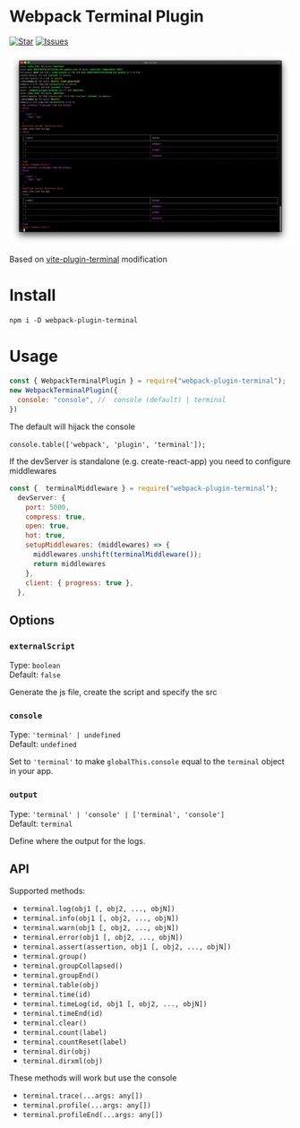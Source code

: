 

# Webpack Terminal Plugin
[![Star](https://img.shields.io/github/stars/zenotsai/webpack-terminal-plugin)](	https://img.shields.io/github/stars/zenotsai/webpack-terminal-plugin)
[![Issues](https://img.shields.io/github/issues/zenotsai/webpack-terminal-plugin/issues)](https://github.com/zenotsai/webpack-terminal-plugin/issues)

![](https://raw.githubusercontent.com/zenotsai/image-hosting/master/frontend/截屏2022-04-24-下午4.png)


Based on [vite-plugin-terminal](https://github.com/patak-dev/vite-plugin-terminal) modification


# Install
```npm i -D webpack-plugin-terminal```


# Usage

```js
const { WebpackTerminalPlugin } = require("webpack-plugin-terminal");
new WebpackTerminalPlugin({
  console: "console", //  console (default) | terminal  
})
```

The default will hijack the console

```console.table(['webpack', 'plugin', 'terminal']); ```


If the devServer is standalone (e.g. create-react-app) you need to configure middlewares

```js
const {  terminalMiddleware } = require("webpack-plugin-terminal");
  devServer: {
    port: 5000,
    compress: true,
    open: true,
    hot: true,
    setupMiddlewares: (middlewares) => {
      middlewares.unshift(terminalMiddleware());
      return middlewares
    },
    client: { progress: true },
  },
```

## Options


### `externalScript`

Type: `boolean`<br>
Default: `false`<br>

Generate the js file, create the script and specify the src

### `console`

Type: `'terminal' | undefined`<br>
Default: `undefined`<br>

Set to `'terminal'` to make `globalThis.console` equal to the `terminal` object in your app.


### `output`

Type: `'terminal' | 'console' | ['terminal', 'console']`<br>
Default: `terminal`<br>

Define where the output for the logs.

## API

Supported methods:
- `terminal.log(obj1 [, obj2, ..., objN])`
- `terminal.info(obj1 [, obj2, ..., objN])`
- `terminal.warn(obj1 [, obj2, ..., objN])`
- `terminal.error(obj1 [, obj2, ..., objN])`
- `terminal.assert(assertion, obj1 [, obj2, ..., objN])`
- `terminal.group()`
- `terminal.groupCollapsed()`
- `terminal.groupEnd()`
- `terminal.table(obj)`
- `terminal.time(id)`
- `terminal.timeLog(id, obj1 [, obj2, ..., objN])`
- `terminal.timeEnd(id)`
- `terminal.clear()`
- `terminal.count(label)`
- `terminal.countReset(label)`
- `terminal.dir(obj)` 
- `terminal.dirxml(obj)` 

These methods will work but use the console

- `terminal.trace(...args: any[])`
- `terminal.profile(...args: any[])`
- `terminal.profileEnd(...args: any[])`

